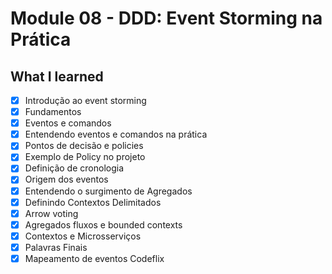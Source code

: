 # Module 08 - DDD: Event Storming na Prática

## What I learned

- [x] Introdução ao event storming
- [x] Fundamentos
- [x] Eventos e comandos
- [x] Entendendo eventos e comandos na prática
- [x] Pontos de decisão e policies
- [x] Exemplo de Policy no projeto
- [x] Definição de cronologia
- [x] Origem dos eventos
- [x] Entendendo o surgimento de Agregados
- [x] Definindo Contextos Delimitados
- [x] Arrow voting
- [x] Agregados fluxos e bounded contexts
- [x] Contextos e Microsserviços
- [x] Palavras Finais
- [x] Mapeamento de eventos Codeflix